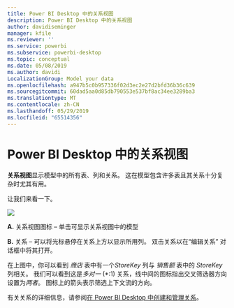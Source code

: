 ```yaml
---
title: Power BI Desktop 中的关系视图
description: Power BI Desktop 中的关系视图
author: davidiseminger
manager: kfile
ms.reviewer: ''
ms.service: powerbi
ms.subservice: powerbi-desktop
ms.topic: conceptual
ms.date: 05/08/2019
ms.author: davidi
LocalizationGroup: Model your data
ms.openlocfilehash: a947b5c0b957336f02d3ec2e27d2bfd36b36c639
ms.sourcegitcommit: 60dad5aa0d85db790553e537bf8ac34ee3289ba3
ms.translationtype: MT
ms.contentlocale: zh-CN
ms.lasthandoff: 05/29/2019
ms.locfileid: "65514356"
---
```

# <a name="relationship-view-in-power-bi-desktop"></a>Power BI Desktop 中的关系视图
**关系视图**显示模型中的所有表、列和关系。 这在模型包含许多表且其关系十分复杂时尤其有用。

让我们来看一下。

![](media/desktop-relationship-view/relationshipview_fullscreen.png)

**A.**  关系视图图标 – 单击可显示关系视图中的模型

**B.** 关系 – 可以将光标悬停在关系上方以显示所用列。 双击关系以在“编辑关系”  对话框中将其打开。 

在上图中，你可以看到 *商店* 表中有一个*StoreKey* 列与 *销售额* 表中的 *StoreKey* 列相关。 我们可以看到这是*多对一* (\*:1) 关系，线中间的图标指出交叉筛选器方向设置为*两者*。 图标上的箭头表示筛选上下文流的方向。

有关关系的详细信息，请参阅[在 Power BI Desktop 中创建和管理关系](desktop-create-and-manage-relationships.md)。

